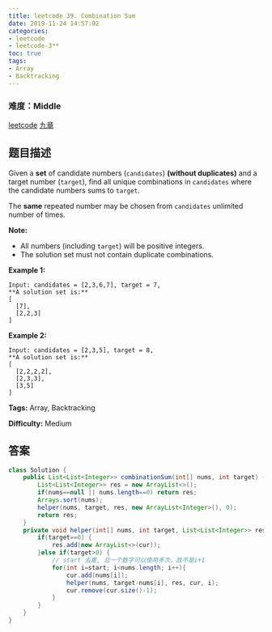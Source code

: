 ```yaml
---
title: leetcode 39. Combination Sum
date: 2019-11-24 14:57:02
categories:
- leetcode
- leetcode-3**
toc: true
tags:
- Array
- Backtracking
---
```

### 难度：Middle

<a href="https://leetcode.com/problems/combination-sum/">leetcode</a>
<a href="https://www.jiuzhang.com/solution/combination-sum/">九章</a>
## 题目描述
Given a **set** of candidate numbers (`candidates`) **(without duplicates)**
and a target number (`target`), find all unique combinations in `candidates`
where the candidate numbers sums to `target`.

The **same** repeated number may be chosen from `candidates` unlimited number
of times.

**Note:**

  * All numbers (including `target`) will be positive integers.
  * The solution set must not contain duplicate combinations.

**Example 1:**
        
    Input: candidates = [2,3,6,7], target = 7,
    **A solution set is:**
    [
      [7],
      [2,2,3]
    ]
    

**Example 2:**
        
    Input: candidates = [2,3,5], target = 8,
    **A solution set is:**
    [
      [2,2,2,2],
      [2,3,3],
      [3,5]
    ]
    


**Tags:** Array, Backtracking

**Difficulty:** Medium
## 答案
<!--more-->
```java
class Solution {
    public List<List<Integer>> combinationSum(int[] nums, int target) {
        List<List<Integer>> res = new ArrayList<>();
        if(nums==null || nums.length==0) return res;
        Arrays.sort(nums);
        helper(nums, target, res, new ArrayList<Integer>(), 0);
        return res;
    }
    private void helper(int[] nums, int target, List<List<Integer>> res, List<Integer> cur, int start){
        if(target==0) {
            res.add(new ArrayList<>(cur));
        }else if(target>0) {
            // start 去重, 且一个数字可以使用多次，故不是i+1
            for(int i=start; i<nums.length; i++){
                cur.add(nums[i]);
                helper(nums, target-nums[i], res, cur, i);
                cur.remove(cur.size()-1);
            }
        }
    }
}
```
